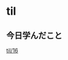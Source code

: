 # til

## 今日学んだこと

[til/16](https://github.com/tokiohamamatsu/til/blob/master/%E6%B4%BB%E5%8B%95%E8%A8%98%E9%8C%B2/2021/06/16.md)
